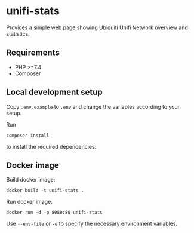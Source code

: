 # unifi-stats
Provides a simple web page showing Ubiquiti Unifi Network overview and statistics.

## Requirements

* PHP >=7.4
* Composer

## Local development setup

Copy `.env.example` to `.env` and change the variables according to your setup.

Run

    composer install
    
to install the required dependencies.

## Docker image

Build docker image:
    
    docker build -t unifi-stats .

Run docker image:
    
    docker run -d -p 8080:80 unifi-stats

Use `--env-file` or `-e` to specify the necessary environment variables.
